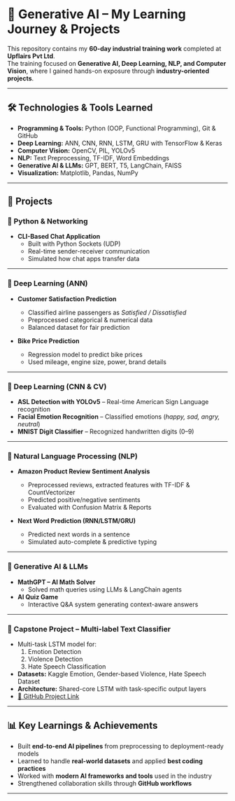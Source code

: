 # 🚀 Generative AI – My Learning Journey & Projects  

This repository contains my **60-day industrial training work** completed at **Upflairs Pvt Ltd**.  
The training focused on **Generative AI, Deep Learning, NLP, and Computer Vision**, where I gained hands-on exposure through **industry-oriented projects**.  

---

## 🛠️ Technologies & Tools Learned  
- **Programming & Tools:** Python (OOP, Functional Programming), Git & GitHub  
- **Deep Learning:** ANN, CNN, RNN, LSTM, GRU with TensorFlow & Keras  
- **Computer Vision:** OpenCV, PIL, YOLOv5  
- **NLP:** Text Preprocessing, TF-IDF, Word Embeddings  
- **Generative AI & LLMs:** GPT, BERT, T5, LangChain, FAISS  
- **Visualization:** Matplotlib, Pandas, NumPy  

---

## 📂 Projects  

### 🔹 Python & Networking  
- **CLI-Based Chat Application**  
  - Built with Python Sockets (UDP)  
  - Real-time sender-receiver communication  
  - Simulated how chat apps transfer data  

---

### 🔹 Deep Learning (ANN)  
- **Customer Satisfaction Prediction**  
  - Classified airline passengers as *Satisfied / Dissatisfied*  
  - Preprocessed categorical & numerical data  
  - Balanced dataset for fair prediction  

- **Bike Price Prediction**  
  - Regression model to predict bike prices  
  - Used mileage, engine size, power, brand details  

---

### 🔹 Deep Learning (CNN & CV)  
- **ASL Detection with YOLOv5** – Real-time American Sign Language recognition  
- **Facial Emotion Recognition** – Classified emotions (*happy, sad, angry, neutral*)  
- **MNIST Digit Classifier** – Recognized handwritten digits (0–9)  

---

### 🔹 Natural Language Processing (NLP)  
- **Amazon Product Review Sentiment Analysis**  
  - Preprocessed reviews, extracted features with TF-IDF & CountVectorizer  
  - Predicted positive/negative sentiments  
  - Evaluated with Confusion Matrix & Reports  

- **Next Word Prediction (RNN/LSTM/GRU)**  
  - Predicted next words in a sentence  
  - Simulated auto-complete & predictive typing  

---

### 🔹 Generative AI & LLMs  
- **MathGPT – AI Math Solver**  
  - Solved math queries using LLMs & LangChain agents  
- **AI Quiz Game**  
  - Interactive Q&A system generating context-aware answers  

---

### 🔹 Capstone Project – Multi-label Text Classifier  
- Multi-task LSTM model for:  
  1. Emotion Detection  
  2. Violence Detection  
  3. Hate Speech Classification  
- **Datasets:** Kaggle Emotion, Gender-based Violence, Hate Speech Dataset  
- **Architecture:** Shared-core LSTM with task-specific output layers  
- [🔗 GitHub Project Link](https://github.com/git-shweta1010/multi-task-nlp-lstm)  

---

## 📊 Key Learnings & Achievements  
- Built **end-to-end AI pipelines** from preprocessing to deployment-ready models  
- Learned to handle **real-world datasets** and applied **best coding practices**  
- Worked with **modern AI frameworks and tools** used in the industry  
- Strengthened collaboration skills through **GitHub workflows**  

---

 
